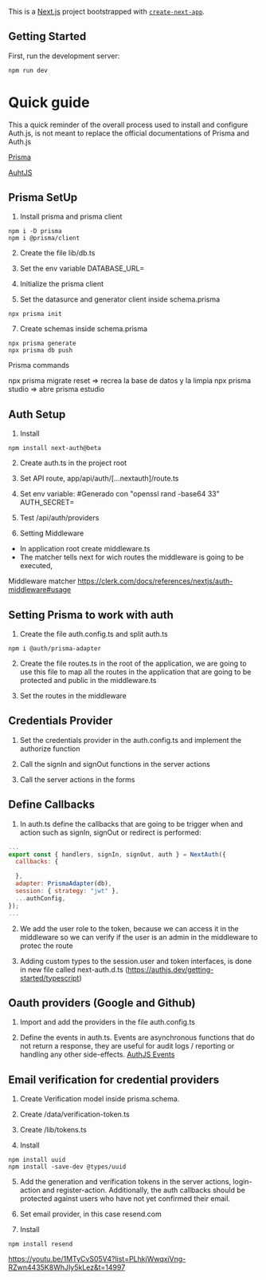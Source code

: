 This is a [Next.js](https://nextjs.org/) project bootstrapped with [`create-next-app`](https://github.com/vercel/next.js/tree/canary/packages/create-next-app).

## Getting Started

First, run the development server:

```bash
npm run dev
```

# Quick guide

This a quick reminder of the overall process used to install and configure Auth.js, is not meant to replace the official documentations of Prisma and Auth.js

[Prisma](https://www.prisma.io/docs/getting-started)

[AuhtJS](https://authjs.dev/getting-started/installation?framework=next.js)

## Prisma SetUp

1. Install prisma and prisma client

```
npm i -D prisma
npm i @prisma/client
```

2. Create the file lib/db.ts

3. Set the env variable
   DATABASE_URL=

4. Initialize the prisma client

5. Set the datasurce and generator client inside schema.prisma

```
npx prisma init
```

7. Create schemas inside schema.prisma

```
npx prisma generate
npx prisma db push
```

Prisma commands

npx prisma migrate reset => recrea la base de datos y la limpia
npx prisma studio => abre prisma estudio

## Auth Setup

1. Install

```
npm install next-auth@beta
```

2. Create auth.ts in the project root

3. Set API route,
   app/api/auth/[...nextauth]/route.ts

4. Set env variable:
   #Generado con "openssl rand -base64 33"
   AUTH_SECRET=

5. Test /api/auth/providers

6. Setting Middleware

- In application root create middleware.ts
- The matcher tells next for wich routes the middleware is going to be executed,

Middleware matcher
https://clerk.com/docs/references/nextjs/auth-middleware#usage

## Setting Prisma to work with auth

1. Create the file auth.config.ts and split auth.ts

```
npm i @auth/prisma-adapter
```

2. Create the file routes.ts in the root of the application, we are going to use this file
   to map all the routes in the application that are going to be
   protected and public in the middleware.ts

3. Set the routes in the middleware

## Credentials Provider

1. Set the credentials provider in the auth.config.ts and implement the authorize function

2. Call the signIn and signOut functions in the server actions

3. Call the server actions in the forms

## Define Callbacks

1. In auth.ts define the callbacks that are going to be trigger when and action such as signIn, signOut or redirect is performed:

```javascript
...
export const { handlers, signIn, signOut, auth } = NextAuth({
  callbacks: {

  },
  adapter: PrismaAdapter(db),
  session: { strategy: "jwt" },
  ...authConfig,
});
...
```

2. We add the user role to the token, because we can access it in the middleware so we can verify if the user is an
   admin in the middleware to protec the route

3. Adding custom types to the session.user and token interfaces, is done in new file called next-auth.d.ts (https://authjs.dev/getting-started/typescript)

## Oauth providers (Google and Github)

1. Import and add the providers in the file auth.config.ts

2. Define the events in auth.ts. Events are asynchronous functions that do not return a response, they are useful
   for audit logs / reporting or handling any other side-effects.
   [AuthJS Events](https://next-auth.js.org/configuration/events)

## Email verification for credential providers

1. Create Verification model inside prisma.schema.

2. Create /data/verification-token.ts

3. Create /lib/tokens.ts

4. Install

```
npm install uuid
npm install -save-dev @types/uuid
```

5. Add the generation and verification tokens in the server actions, login-action and register-action. Additionally, the auth callbacks should be protected against users who have not yet confirmed their email.

6. Set email provider, in this case resend.com

7. Install

```
npm install resend
```

https://youtu.be/1MTyCvS05V4?list=PLhkjWwqxiVng-RZwn4435K8WhJIy5kLez&t=14997
